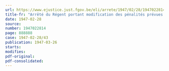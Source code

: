 ```yaml
---
url: https://www.ejustice.just.fgov.be/eli/arrete/1947/02/28/1947022814/justel
title-fr: "Arrêté du Régent portant modification des pénalités prévues à l'arrêté royal du 31 mars 1936, complétant et coordonnant les dispositions relatives à l'emploi de la main-d'oeuvre étrangère"
date: 1947-02-28
source:
number: 1947022814
page: 888888
case: 1947-02-28/43
publication: 1947-03-26
starts:
modifies:
pdf-original:
pdf-consolidated:
---
```


